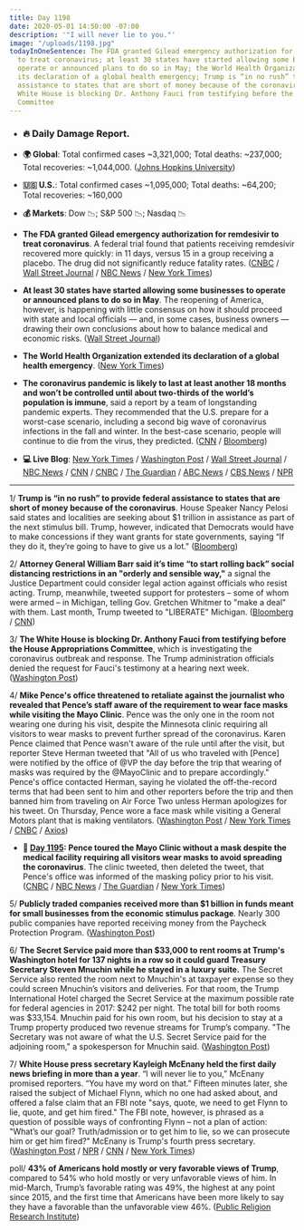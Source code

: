 ```yaml
---
title: Day 1198
date: 2020-05-01 14:50:00 -07:00
description: '"I will never lie to you."'
image: "/uploads/1198.jpg"
todayInOneSentence: The FDA granted Gilead emergency authorization for remdesivir
  to treat coronavirus; at least 30 states have started allowing some businesses to
  operate or announced plans to do so in May; the World Health Organization extended
  its declaration of a global health emergency; Trump is “in no rush” to provide federal
  assistance to states that are short of money because of the coronavirus; and the
  White House is blocking Dr. Anthony Fauci from testifying before the House Appropriations
  Committee
---
```


* ### 🔥 Daily Damage Report.

* **🌍 Global**: Total confirmed cases \~3,321,000; Total deaths: \~237,000; Total recoveries: \~1,044,000. ([Johns Hopkins University](https://coronavirus.jhu.edu/map.html))

* **🇺🇸 U.S.**: Total confirmed cases \~1,095,000; Total deaths: \~64,200; Total recoveries: \~160,000

* **💰 Markets**: Dow 📉; S&P 500 📉; Nasdaq 📉

* **The FDA granted Gilead emergency authorization for remdesivir to treat coronavirus**. A federal trial found that patients receiving remdesivir recovered more quickly: in 11 days, versus 15 in a group receiving a placebo. The drug did not significantly reduce fatality rates. ([CNBC](https://www.cnbc.com/2020/05/01/gilead-gets-emergency-fda-authorization-for-remdesivir-to-treat-coronavirus-trump-says.html) / [Wall Street Journal](https://www.wsj.com/articles/fda-authorizes-emergency-use-of-gilead-drug-for-covid-19-patients-11588363751?mod=hp_lead_pos2) / [NBC News](https://www.nbcnews.com/health/health-news/fda-grants-remdesivir-emergency-use-authorization-covid-19-n1197576) / [New York Times](https://www.nytimes.com/2020/05/01/us/coronavirus-updates.html?action=click&module=Spotlight&pgtype=Homepage#link-8910317))

* **At least 30 states have started allowing some businesses to operate or announced plans to do so in May**. The reopening of America, however, is happening with little consensus on how it should proceed with state and local officials — and, in some cases, business owners — drawing their own conclusions about how to balance medical and economic risks. ([Wall Street Journal](https://www.wsj.com/articles/america-wants-to-reopen-from-coronavirus-but-disagrees-about-how-11588350721?mod=hp_lead_pos1))

* **The World Health Organization extended its declaration of a global health emergency**. ([New York Times](https://www.nytimes.com/2020/05/01/us/coronavirus-updates.html?action=click&module=Spotlight&pgtype=Homepage#link-4ecb5074))

* **The coronavirus pandemic is likely to last at least another 18 months and won’t be controlled until about two-thirds of the world’s population is immune**, said a report by a team of longstanding pandemic experts. They recommended that the U.S. prepare for a worst-case scenario, including a second big wave of coronavirus infections in the fall and winter. In the best-case scenario, people will continue to die from the virus, they predicted. ([CNN](https://www.cnn.com/2020/04/30/health/report-covid-two-more-years/) / [Bloomberg](https://www.bloomberg.com/news/articles/2020-05-01/covid-19-pandemic-likely-to-last-two-years-report-says?sref=MIBMEEoj))

* **💻 Live Blog**: [New York Times](https://www.nytimes.com/2020/05/01/us/coronavirus-updates.html)  / [Washington Post](https://www.washingtonpost.com/world/2020/05/01/coronavirus-latest-news/) / [Wall Street Journal](https://www.wsj.com/livecoverage/latest-updates/coronavirus?mod=theme_coronavirus-ribbon) / [NBC News](https://www.nbcnews.com/health/health-news/live-blog/2020-05-01-coronavirus-news-n1197431?icid=cv_marquee) / [CNN](https://www.cnn.com/us/live-news/us-coronavirus-update-05-01-20/index.html) / [CNBC](https://www.cnbc.com/2020/05/01/coronavirus-latest-updates.html) / [The Guardian](https://www.theguardian.com/us-news/live/2020/may/01/us-politics-coronavirus-live-joe-biden-donald-trump-latest-updates) / [ABC News](https://abcnews.go.com/US/coronavirus-live-updates-city-votes-legally-challenge-newsoms/story?id=70443899&cid=clicksource_4380645_2_heads_hero_live_hero_related) / [CBS News](https://www.cbsnews.com/live-updates/coronavirus-update-news-2020-05-01/) / [NPR](https://www.npr.org/sections/coronavirus-live-updates)

---

1/ **Trump is “in no rush” to provide federal assistance to states that are short of money because of the coronavirus**. House Speaker Nancy Pelosi said states and localities are seeking about $1 trillion in assistance as part of the next stimulus bill. Trump, however, indicated that Democrats would have to make concessions if they want grants for state governments, saying “If they do it, they’re going to have to give us a lot." ([Bloomberg](https://www.bloomberg.com/news/articles/2020-05-01/trump-says-he-s-in-no-rush-to-give-money-to-states-short-on-cash?srnd=premium&sref=MIBMEEoj))

2/ **Attorney General William Barr said it’s time “to start rolling back” social distancing restrictions in an "orderly and sensible way,"** a signal the Justice Department could consider legal action against officials who resist acting. Trump, meanwhile, tweeted support for protesters – some of whom were armed – in Michigan, telling Gov. Gretchen Whitmer to "make a deal" with them. Last month, Trump tweeted to "LIBERATE" Michigan. ([Bloomberg](https://www.bloomberg.com/news/articles/2020-05-01/barr-says-it-s-time-to-roll-back-virus-limits-in-sensible-way?srnd=premium&sref=MIBMEEoj) / [CNN]())

3/ **The White House is blocking Dr. Anthony Fauci from testifying before the House Appropriations Committee**, which is investigating the coronavirus outbreak and response. The Trump administration officials denied the request for Fauci's testimony at a hearing next week. ([Washington Post](https://www.washingtonpost.com/us-policy/2020/05/01/congress-fauci-coronavirus/))

4/ **Mike Pence's office threatened to retaliate against the journalist who revealed that Pence’s staff aware of the requirement to wear face masks while visiting the Mayo Clinic**. Pence was the only one in the room not wearing one during his visit, despite the Minnesota clinic requiring all visitors to wear masks to prevent further spread of the coronavirus. Karen Pence claimed that Pence wasn't aware of the rule until after the visit, but reporter Steve Herman tweeted that "All of us who traveled with \[Pence\] were notified by the office of @VP the day before the trip that wearing of masks was required by the @MayoClinic and to prepare accordingly." Pence's office contacted Herman, saying he violated the off-the-record terms that had been sent to him and other reporters before the trip and then banned him from traveling on Air Force Two unless Herman apologizes for his tweet. On Thursday, Pence wore a face mask while visiting a General Motors plant that is making ventilators. ([Washington Post](https://www.washingtonpost.com/lifestyle/media/pence-staff-threatens-action-against-reporter-who-tweeted-about-visit-to-clinic-without-surgical-mask/2020/04/30/27c63056-8b0a-11ea-9dfd-990f9dcc71fc_story.html) / [New York Times](https://www.nytimes.com/2020/04/30/us/politics/coronavirus-pence-mask.html) / [CNBC](https://www.cnbc.com/2020/04/30/coronavirus-vice-president-mike-pence-wears-mask-after-criticism.html) / [Axios](https://www.axios.com/mike-pence-face-mask-gm-mayo-clinic-63deae6a-fbed-4721-88f1-49dcb01b4e78.html))

* **📌 [Day 1195](https://whatthefuckjusthappenedtoday.com/2020/04/28/day-1195/#5-pence-toured-the-mayo-clinic-witho): Pence toured the Mayo Clinic without a mask despite the medical facility requiring all visitors wear masks to avoid spreading the coronavirus**. The clinic tweeted, then deleted the tweet, that Pence's office was informed of the masking policy prior to his visit. ([CNBC](https://www.cnbc.com/2020/04/28/coronavirus-mike-pence-tours-mayo-clinic-without-mask.html) / [NBC News](https://www.nbcnews.com/politics/white-house/pence-flouts-mayo-clinic-policy-touring-facility-without-mask-n1194556) / [The Guardian](https://www.theguardian.com/us-news/2020/apr/28/mike-pence-face-mask-mayo-clinic-visit-coronavirus) / [New York Times](https://www.nytimes.com/2020/04/22/us/politics/coronavirus-masks.html))

5/ **Publicly traded companies received more than $1 billion in funds meant for small businesses from the economic stimulus package**. Nearly 300 public companies have reported receiving money from the Paycheck Protection Program. ([Washington Post](https://www.washingtonpost.com/business/2020/05/01/sba-ppp-public-companies/))

6/ **The Secret Service paid more than $33,000 to rent rooms at Trump's Washington hotel for 137 nights in a row so it could guard Treasury Secretary Steven Mnuchin while he stayed in a luxury suite.** The Secret Service also rented the room next to Mnuchin's at taxpayer expense so they could screen Mnuchin’s visitors and deliveries. For that room, the Trump International Hotel charged the Secret Service at the maximum possible rate for federal agencies in 2017: $242 per night. The total bill for both rooms was $33,154. Mnuchin paid for his own room, but his decision to stay at a Trump property produced two revenue streams for Trump’s company. "The Secretary was not aware of what the U.S. Secret Service paid for the adjoining room," a spokesperson for Mnuchin said. ([Washington Post](https://www.washingtonpost.com/politics/secret-service-paid-trumps-dc-hotel-more-than-33000-for-lodging-to-guard-treasury-secretary/2020/04/30/cd38e864-8987-11ea-ac8a-fe9b8088e101_story.html))

7/ **White House press secretary Kayleigh McEnany held the first daily news briefing in more than a year**. “I will never lie to you,” McEnany promised reporters. “You have my word on that.” Fifteen minutes later, she raised the subject of Michael Flynn, which no one had asked about, and offered a false claim that an FBI note "says, quote, we need to get Flynn to lie, quote, and get him fired." The FBI note, however, is phrased as a question of possible ways of confronting Flynn – not a plan of action: "What’s our goal? Truth/admission or to get him to lie, so we can prosecute him or get him fired?" McEnany is Trump's fourth press secretary. ([Washington Post](https://www.washingtonpost.com/politics/2020/05/01/15-minutes-after-pledging-not-lie-trumps-new-press-secretary-made-an-obviously-false-claim/) / [NPR](https://www.npr.org/2020/05/01/849019976/trumps-new-press-secretary-revives-white-house-briefing) / [CNN](https://www.cnn.com/us/live-news/us-coronavirus-update-05-01-20/h_ba3aa8a594997df551337a4430c1728b) / [New York Times](https://www.nytimes.com/2020/05/01/us/coronavirus-updates.html#link-32af6d18))

poll/ **43% of Americans hold mostly or very favorable views of Trump**, compared to 54% who hold mostly or very unfavorable views of him. In mid-March, Trump’s favorable rating was 49%, the highest at any point since 2015, and the first time that Americans have been more likely to say they have a favorable than the unfavorable view 46%. ([Public Religion Research Institute](https://www.prri.org/research/president-trumps-favorability-ratings-recede-from-marchs-peak/))